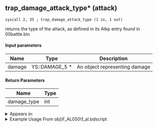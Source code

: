 ## trap_damage_attack_type* (attack)

`syscall 2, 35 ; trap_damage_attack_type (1 in, 1 out)`

returns the type of the attack, as defined in its Atkp entry found in 00battle.bin

#### Input parameters
| Name | Type | Description
|------|------|------------
| damage   | YS::DAMAGE_5 *   | An object representing damage


#### Return Parameters
| Name | Type
|------|-----
| damage_type   | int   


<details>
	<summary>Appears in:</summary>
| filename | Entity (obj)
|----------|-------------
| obj\F_AL050\f_al.bdscript       | ((F) ??? (AL))          
| obj\F_HE000\f_he.bdscript       | ((F) Standing Torch (HE))          
| obj\M_EX350_07\m_ex.bdscript       | ((M) Mushroom 7 (EX))          

</details>

<details>
	<summary>Example Usage From obj\F_AL050\f_al.bdscript</summary>
```
L108:
 pushFromFSp 4
 syscall 2, 35 ; trap_damage_attack_type (1 in, 1 out)
 pushImm 1
 sub 
 eqz 
 jz L131
 pushFromFSp 0
 gosub 4, L136
 pushFromFSp 0
 pushFromPAi L3059 ; ___ai 'break' (L3059)
 syscall 1, 8 ; trap_obj_act_start (2 in, 0 out)
 jmp L131
```
</details>


